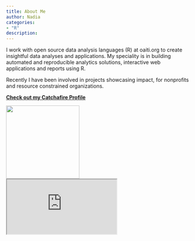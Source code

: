 ```yaml
---
title: About Me
author: Nadia
categories:
- "R"
description: 
---
```



I work with open source data analysis languages (R) at oaiti.org to create insightful data analyses and applications. My speciality is in building automated and reproducible analytics solutions, interactive web applications and reports using R.

Recently I have been involved in projects showcasing impact, for nonprofits and resource constrained organizations. 

[**Check out my Catchafire Profile**](https://www.catchafire.org/profiles/359056/impact/)


<img src="testimonial.png" width="200px"/>
<iframe src="https://www.catchafire.org/profiles/359056/impact/"></iframe>